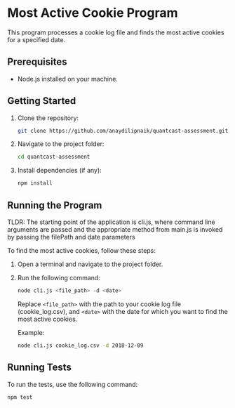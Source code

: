# Most Active Cookie Program

This program processes a cookie log file and finds the most active cookies for a specified date.

## Prerequisites

- Node.js installed on your machine.

## Getting Started

1. Clone the repository:

   ```bash
   git clone https://github.com/anaydilipnaik/quantcast-assessment.git
   ```

2. Navigate to the project folder:

   ```bash
   cd quantcast-assessment
   ```

3. Install dependencies (if any):

   ```bash
   npm install
   ```

## Running the Program

TLDR: The starting point of the application is cli.js, where command line arguments are passed and the appropriate method from main.js is invoked by passing the filePath and date parameters

To find the most active cookies, follow these steps:

1. Open a terminal and navigate to the project folder.

2. Run the following command:

   ```bash
   node cli.js <file_path> -d <date>
   ```

   Replace `<file_path>` with the path to your cookie log file (cookie_log.csv), and `<date>` with the date for which you want to find the most active cookies.

   Example:

   ```bash
   node cli.js cookie_log.csv -d 2018-12-09
   ```

## Running Tests

To run the tests, use the following command:

```bash
npm test
```
